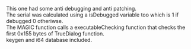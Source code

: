 This one had some anti debugging and anti patching.  
The serial was calculated using a isDebugged variable too which is 1 if debugged 0 otheriwse.  
The MAGIC function calls a executableChecking function that checks the first 0x155 bytes of TrueDialog function.  
keygen and i64 database included.
